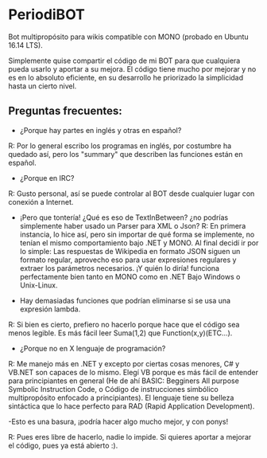 # PeriodiBOT
Bot multipropósito para wikis compatible con MONO (probado en Ubuntu 16.14 LTS).

Simplemente quise compartir el código de mi BOT para que cualquiera pueda usarlo y aportar a su mejora.
El código tiene mucho por mejorar y no es en lo absoluto eficiente, en su desarrollo he priorizado la simplicidad hasta un cierto nivel.

## Preguntas frecuentes:
- ¿Porque hay partes en inglés y otras en español?

R: Por lo general escribo los programas en inglés, por costumbre ha quedado así, pero los "summary" que describen las funciones están en español.

- ¿Porque en IRC?

R: Gusto personal, así se puede controlar al BOT desde cualquier lugar con conexión a Internet.

- ¡Pero que tontería! ¿Qué es eso de TextInBetween? ¿no podrías simplemente haber usado un Parser para XML o Json?
R: En primera instancia, lo hice así, pero sin importar de qué forma se implemente, no tenían el mismo comportamiento bajo .NET y MONO. Al final decidí ir por lo simple: Las respuestas de Wikipedia en formato JSON siguen un formato regular, aprovecho eso para usar expresiones regulares y extraer los parámetros necesarios. ¡Y quién lo diría! funciona perfectamente bien tanto en MONO como en .NET Bajo Windows o Unix-Linux.

- Hay demasiadas funciones que podrían eliminarse si se usa una expresión lambda.

R: Si bien es cierto, prefiero no hacerlo porque hace que el código sea menos legible. Es más fácil leer Suma(1,2) que Function(x,y)(ETC...).

- ¿Porque no en X lenguaje de programación?

R: Me manejo más en .NET y excepto por ciertas cosas menores, C# y VB.NET son capaces de lo mismo. Elegí VB porque es más fácil de entender para principiantes en general (He de ahí BASIC: Begginers All purpose Symbolic Instruction Code, o Código de instrucciones simbólico multipropósito enfocado a principiantes). El lenguaje tiene su belleza sintáctica que lo hace perfecto para RAD (Rapid Application Development).

-Esto es una basura, ¡podría hacer algo mucho mejor, y con ponys!

R: Pues eres libre de hacerlo, nadie lo impide. Si quieres aportar a mejorar el código, pues ya está abierto :).
